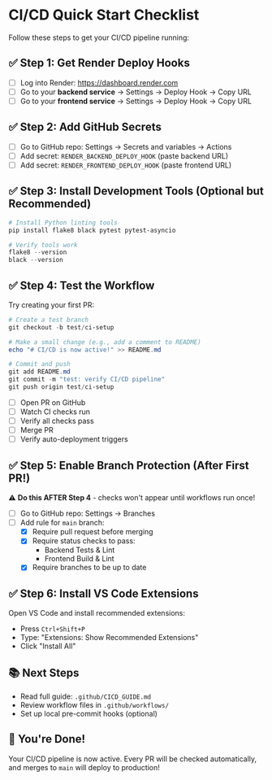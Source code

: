 # CI/CD Quick Start Checklist

Follow these steps to get your CI/CD pipeline running:

## ✅ Step 1: Get Render Deploy Hooks

- [ ] Log into Render: https://dashboard.render.com
- [ ] Go to your **backend service** → Settings → Deploy Hook → Copy URL
- [ ] Go to your **frontend service** → Settings → Deploy Hook → Copy URL

## ✅ Step 2: Add GitHub Secrets

- [ ] Go to GitHub repo: Settings → Secrets and variables → Actions
- [ ] Add secret: `RENDER_BACKEND_DEPLOY_HOOK` (paste backend URL)
- [ ] Add secret: `RENDER_FRONTEND_DEPLOY_HOOK` (paste frontend URL)

## ✅ Step 3: Install Development Tools (Optional but Recommended)

```powershell
# Install Python linting tools
pip install flake8 black pytest pytest-asyncio

# Verify tools work
flake8 --version
black --version
```

## ✅ Step 4: Test the Workflow

Try creating your first PR:

```powershell
# Create a test branch
git checkout -b test/ci-setup

# Make a small change (e.g., add a comment to README)
echo "# CI/CD is now active!" >> README.md

# Commit and push
git add README.md
git commit -m "test: verify CI/CD pipeline"
git push origin test/ci-setup
```

- [ ] Open PR on GitHub
- [ ] Watch CI checks run
- [ ] Verify all checks pass
- [ ] Merge PR
- [ ] Verify auto-deployment triggers

## ✅ Step 5: Enable Branch Protection (After First PR!)

⚠️ **Do this AFTER Step 4** - checks won't appear until workflows run once!

- [ ] Go to GitHub repo: Settings → Branches
- [ ] Add rule for `main` branch:
  - [x] Require pull request before merging
  - [x] Require status checks to pass:
    - Backend Tests & Lint
    - Frontend Build & Lint
  - [x] Require branches to be up to date

## ✅ Step 6: Install VS Code Extensions

Open VS Code and install recommended extensions:

- Press `Ctrl+Shift+P`
- Type: "Extensions: Show Recommended Extensions"
- Click "Install All"

## 📚 Next Steps

- Read full guide: `.github/CICD_GUIDE.md`
- Review workflow files in `.github/workflows/`
- Set up local pre-commit hooks (optional)

## 🎉 You're Done!

Your CI/CD pipeline is now active. Every PR will be checked automatically, and merges to `main` will deploy to production!
